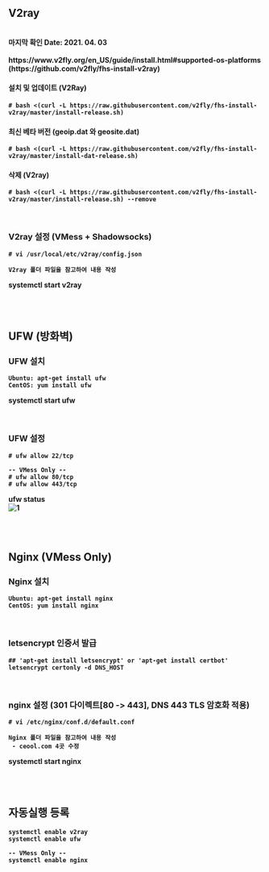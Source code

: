 
## V2ray
<br>
<Strong>마지막 확인 Date: 2021. 04. 03
<br>
<br>
https://www.v2fly.org/en_US/guide/install.html#supported-os-platforms <br>
(https://github.com/v2fly/fhs-install-v2ray)

<br>

#### 설치 및 업데이트 (V2Ray)
```
# bash <(curl -L https://raw.githubusercontent.com/v2fly/fhs-install-v2ray/master/install-release.sh)
```

#### 최신 베타 버전 (geoip.dat 와 geosite.dat)
```
# bash <(curl -L https://raw.githubusercontent.com/v2fly/fhs-install-v2ray/master/install-dat-release.sh)
```

#### 삭제 (V2ray)
```
# bash <(curl -L https://raw.githubusercontent.com/v2fly/fhs-install-v2ray/master/install-release.sh) --remove
```

<br>

### V2ray 설정 (VMess + Shadowsocks)
```
# vi /usr/local/etc/v2ray/config.json

V2ray 폴더 파일을 참고하여 내용 작성
```

systemctl start v2ray

<br>
<br>

## UFW (방화벽)
### UFW 설치
```
Ubuntu: apt-get install ufw
CentOS: yum install ufw
```

systemctl start ufw

<br>

### UFW 설정
```
# ufw allow 22/tcp

-- VMess Only --
# ufw allow 80/tcp
# ufw allow 443/tcp
```

ufw status <br>
![1](https://user-images.githubusercontent.com/62891711/113473707-2ddef300-94a6-11eb-9da5-94faefd57070.png)



<br>
<br>

## Nginx (VMess Only)

### Nginx 설치
```
Ubuntu: apt-get install nginx
CentOS: yum install nginx
```

<br>

### letsencrypt 인증서 발급
```
## 'apt-get install letsencrypt' or 'apt-get install certbot'
letsencrypt certonly -d DNS_HOST
```

<br>

### nginx 설정 (301 다이렉트[80 -> 443], DNS 443 TLS 암호화 적용)
```
# vi /etc/nginx/conf.d/default.conf

Nginx 폴더 파일을 참고하여 내용 작성
 - ceool.com 4곳 수정
```

systemctl start nginx

<br>
<br>

## 자동실행 등록
```
systemctl enable v2ray
systemctl enable ufw

-- VMess Only --
systemctl enable nginx
```
